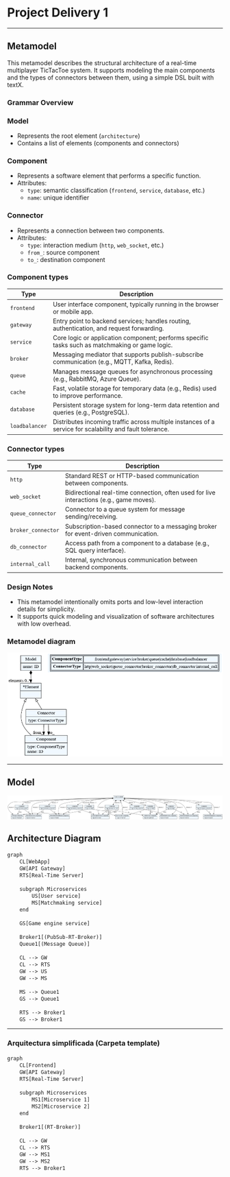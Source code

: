 # Project Delivery 1

---

## Metamodel

This metamodel describes the structural architecture of a real-time multiplayer TicTacToe system. It supports modeling the main components and the types of connectors between them, using a simple DSL built with textX.

### Grammar Overview

### Model
- Represents the root element (`architecture`)
- Contains a list of elements (components and connectors)

### Component
- Represents a software element that performs a specific function.
- Attributes:
  - `type`: semantic classification (`frontend`, `service`, `database`, etc.)
  - `name`: unique identifier

### Connector
- Represents a connection between two components.
- Attributes:
  - `type`: interaction medium (`http`, `web_socket`, etc.)
  - `from_`: source component
  - `to_`: destination component

### Component types

|Type|Description|
|---|---|
|`frontend`|User interface component, typically running in the browser or mobile app.|
|`gateway`|Entry point to backend services; handles routing, authentication, and request forwarding.|
|`service`|Core logic or application component; performs specific tasks such as matchmaking or game logic.|
|`broker`|Messaging mediator that supports publish-subscribe communication (e.g., MQTT, Kafka, Redis).|
|`queue`|Manages message queues for asynchronous processing (e.g., RabbitMQ, Azure Queue).|
|`cache`|Fast, volatile storage for temporary data (e.g., Redis) used to improve performance.|
|`database`|Persistent storage system for long-term data retention and queries (e.g., PostgreSQL).|
|`loadbalancer`|Distributes incoming traffic across multiple instances of a service for scalability and fault tolerance.|

### Connector types

|Type|Description|
|---|---|
|`http`|Standard REST or HTTP-based communication between components.|
|`web_socket`|Bidirectional real-time connection, often used for live interactions (e.g., game moves).|
|`queue_connector`|Connector to a queue system for message sending/receiving.|
|`broker_connector`|Subscription-based connector to a messaging broker for event-driven communication.|
|`db_connector`|Access path from a component to a database (e.g., SQL query interface).|
|`internal_call`|Internal, synchronous communication between backend components.|

### Design Notes
- This metamodel intentionally omits ports and low-level interaction details for simplicity.
- It supports quick modeling and visualization of software architectures with low overhead.

### Metamodel diagram

![Metamodel-diagram](assets/metamodel.png)

---

## Model

![Model-diagram](assets/model.png)

## Architecture Diagram

```mermaid
graph
	CL[WebApp]
    GW[API Gateway]
    RTS[Real-Time Server]

    subgraph Microservices
		US[User service]
		MS[Matchmaking service]
	end

    GS[Game engine service]

    Broker1[(PubSub-RT-Broker)]
    Queue1[(Message Queue)]

    CL --> GW
    CL --> RTS
    GW --> US
    GW --> MS

    MS --> Queue1
    GS --> Queue1

    RTS --> Broker1
    GS --> Broker1

```
---

### Arquitectura simplificada (Carpeta template)

```mermaid
graph
	CL[Frontend]
    GW[API Gateway]
    RTS[Real-Time Server]

    subgraph Microservices
		MS1[Microservice 1]
		MS2[Microservice 2]
	end

    Broker1[(RT-Broker)]

    CL --> GW
    CL --> RTS
    GW --> MS1
    GW --> MS2
    RTS --> Broker1

```
